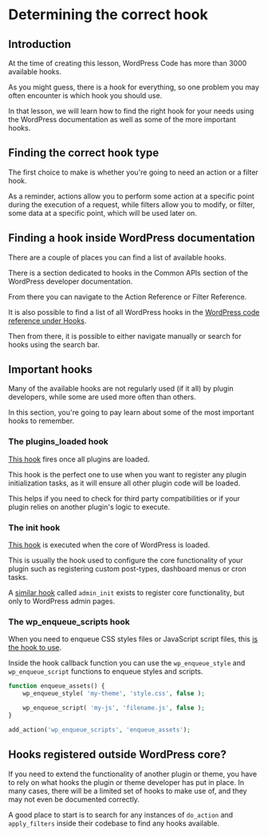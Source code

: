 # Determining the correct hook

## Introduction

At the time of creating this lesson, WordPress Code has more than 3000 available hooks.

As you might guess, there is a hook for everything, so one problem you may often encounter is which hook you should use.

In that lesson, we will learn how to find the right hook for your needs using the WordPress documentation as well as some of the more important hooks. 

## Finding the correct hook type

The first choice to make is whether you're going to need an action or a filter hook. 

As a reminder, actions allow you to perform some action at a specific point during the execution of a request, while filters allow you to modify, or filter, some data at a specific point, which will be used later on.

## Finding a hook inside WordPress documentation 

There are a couple of places you can find a list of available hooks.

There is a section dedicated to hooks in the Common APIs section of the WordPress developer documentation. 

From there you can navigate to the Action Reference or Filter Reference.

It is also possible to find a list of all WordPress hooks in the [WordPress code reference under Hooks](https://developer.wordpress.org/reference/hooks/).

Then from there, it is possible to either navigate manually or search for hooks using the search bar.

## Important hooks

Many of the available hooks are not regularly used (if it all) by plugin developers, while some are used more often than others.

In this section, you're going to pay learn about some of the most important hooks to remember.

### The plugins_loaded hook

[This hook](https://developer.wordpress.org/reference/hooks/plugins_loaded/) fires once all plugins are loaded.

This hook is the perfect one to use when you want to register any plugin initialization tasks,
as it will ensure all other plugin code will be loaded.

This helps if you need to check for third party compatibilities or if your plugin relies on another plugin's logic to execute.

### The init hook

[This hook](https://developer.wordpress.org/reference/hooks/init/) is executed when the core of WordPress is loaded.

This is usually the hook used to configure the core functionality of your plugin such as registering custom post-types, dashboard menus or cron tasks.

A [similar hook](https://developer.wordpress.org/reference/hooks/admin_init/) called `admin_init` exists to register core functionality, but only to WordPress admin pages.

### The wp_enqueue_scripts hook

When you need to enqueue CSS styles files or JavaScript script files, this [is the hook to use](https://developer.wordpress.org/reference/hooks/wp_enqueue_scripts/).

Inside the hook callback function you can use the `wp_enqueue_style` and `wp_enqueue_script` functions to enqueue styles and scripts.

```php
function enqueue_assets() {
    wp_enqueue_style( 'my-theme', 'style.css', false );

    wp_enqueue_script( 'my-js', 'filename.js', false );
}

add_action('wp_enqueue_scripts', 'enqueue_assets');
```

## Hooks registered outside WordPress core?

If you need to extend the functionality of another plugin or theme, you have to rely on what hooks the plugin or theme developer has put in place. In many cases, there will be a limited set of hooks to make use of, and they may not even be documented correctly.

A good place to start is to search for any instances of  `do_action` and `apply_filters` inside their codebase to find any hooks available.

